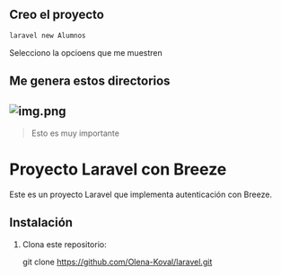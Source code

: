## Creo el proyecto
```bash
laravel new Alumnos
```
Selecciono la opcioens que me muestren

Me genera estos directorios
---
![img.png](img.png)
---

> Esto es muy importante





# Proyecto Laravel con Breeze

Este es un proyecto Laravel que implementa autenticación con Breeze.

## Instalación

1. Clona este repositorio:
 
   git clone https://github.com/Olena-Koval/laravel.git
